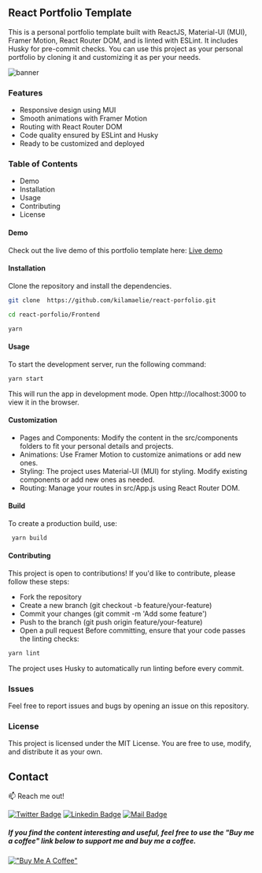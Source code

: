 ## React Portfolio Template

This is a personal portfolio template built with ReactJS, Material-UI (MUI), Framer Motion, React Router DOM, and is linted with ESLint. It includes Husky for pre-commit checks. You can use this project as your personal portfolio by cloning it and customizing it as per your needs.

![banner](https://res.cloudinary.com/dwz5lx2k7/image/upload/v1729501806/tutorials/Screenshot_2024-10-21_at_11.47.32_AM_ayj2ov.webp)

### Features

- Responsive design using MUI
- Smooth animations with Framer Motion
- Routing with React Router DOM
- Code quality ensured by ESLint and Husky
- Ready to be customized and deployed

### Table of Contents

- Demo
- Installation
- Usage
- Contributing
- License

#### Demo

Check out the live demo of this portfolio template here: [Live demo](https://x-devsop.netlify.app/)

#### Installation

Clone the repository and install the dependencies.

```bash
git clone  https://github.com/kilamaelie/react-porfolio.git

cd react-porfolio/Frontend

yarn
```

#### Usage

To start the development server, run the following command:

```bash
yarn start
```

This will run the app in development mode. Open http://localhost:3000 to view it in the browser.

#### Customization

- Pages and Components: Modify the content in the src/components folders to fit your personal details and projects.
- Animations: Use Framer Motion to customize animations or add new ones.
- Styling: The project uses Material-UI (MUI) for styling. Modify existing components or add new ones as needed.
- Routing: Manage your routes in src/App.js using React Router DOM.

#### Build

To create a production build, use:

```bash
 yarn build
```

#### Contributing

This project is open to contributions! If you'd like to contribute, please follow these steps:

- Fork the repository
- Create a new branch (git checkout -b feature/your-feature)
- Commit your changes (git commit -m 'Add some feature')
- Push to the branch (git push origin feature/your-feature)
- Open a pull request
  Before committing, ensure that your code passes the linting checks:

```bash
yarn lint
```

The project uses Husky to automatically run linting before every commit.

### Issues

Feel free to report issues and bugs by opening an issue on this repository.

### License

This project is licensed under the MIT License. You are free to use, modify, and distribute it as your own.

## Contact

:mailbox: Reach me out!

[![Twitter Badge](https://img.shields.io/badge/-@kilamaelie-1ca0f1?style=flat&labelColor=1ca0f1&logo=twitter&logoColor=white&link=https://twitter.com/kilamaelie)](https://twitter.com/kilamaelie) [![Linkedin Badge](https://img.shields.io/badge/-kilamaelie-0e76a8?style=flat&labelColor=0e76a8&logo=linkedin&logoColor=white)](https://www.linkedin.com/in/kilamaelie/) [![Mail Badge](https://img.shields.io/badge/-elijahkilama-c0392b?style=flat&labelColor=c0392b&logo=gmail&logoColor=white)](mailto:elijahkilama14@gmail.com)

##### If you find the content interesting and useful, feel free to use the "Buy me a coffee" link below to support me and buy me a coffee.

[!["Buy Me A Coffee"](https://www.buymeacoffee.com/assets/img/custom_images/orange_img.png)](https://www.buymeacoffee.com/kilamaelie)
